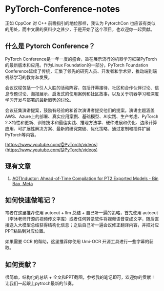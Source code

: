 # PyTorch-Conference-notes

正如 CppCon 对 C++ 前瞻指引的地位那样，我认为 PytorchCon 也应该有类似的用处，而中文届的资料少之甚少，于是开始了这个项目，也欢迎你一起贡献。

## 什么是 Pytorch Conference？

PyTorch Conference是一年一度的盛会，旨在展示流行的机器学习框架PyTorch的最新版本和应用。作为Linux Foundation的一部分，PyTorch Foundation Conference延续了传统，汇集了领先的研究人员、开发者和学术界，推动端到端机器学习的教育和发展。

会议议程包括一个引人入胜的活动阵容，包括开幕接待、社区和合作伙伴讨论、信息专题讨论、海报展示、启发式的使用案例和社区故事，以及关于机器学习和深度学习开发与部署的最新趋势的讨论。

会议征集演讲提案，鼓励有经验的和首次演讲者提交他们的提案。演讲主题涵盖AWS、Azure上的部署、真实应用案例、基础模型、AI实践、生产考虑、PyTorch 2.X特性和更新、训练技术和最佳实践、推理方法学、硬件进展和优化、边缘计算应用、可扩展性解决方案、最新的研究突破、优化策略、通过定制和插件扩展PyTorch等内容。

[https://www.youtube.com/@PyTorch/videos](https://www.youtube.com/@PyTorch/videos)


## 现有文章

1. [AOTInductor: Ahead-of-Time Compilation for PT2 Exported Models - Bin Bao, Meta](./aotinductor.md)


## 如何快速做笔记？

笔者在这里推荐使用 autocut + llm 总结 + 自己听一遍的策略，首先使用  autocut （李沐老师开源的视频传文字库）或者任何转录软件将视频语音变成文字，随后直接送入大模型总结获得结构化信息；之后自己听一遍会议修正翻译内容，并把对应PPT粘贴到对应位置。

如果需要 OCR 的帮助，这里推荐你使用 Umi-OCR 开源工具进行一些字幕的获取。

## 如何贡献？

很简单，结构化的总结 + 全文和PPT截图，参考我的笔记即可，欢迎你的贡献！让我们一起跟上pytroch最新的节奏。



